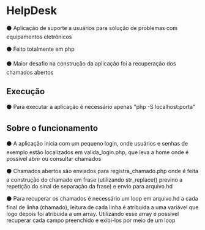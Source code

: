 # HelpDesk

:black_circle: Aplicação de suporte a usuários para solução de problemas com equipamentos eletrônicos

:black_circle: Feito totalmente em php

:black_circle: Maior desafio na construção da aplicação foi a recuperação dos chamados abertos

## Execução

:black_circle: Para executar a aplicação é necessário apenas "php -S localhost:porta"

## Sobre o funcionamento

:black_circle: A aplicação inicia com um pequeno login, onde usuários e senhas de exemplo estão localizados em valida_login.php, que leva a home onde é possível abrir ou consultar chamados

:black_circle: Chamados abertos são enviados para registra_chamado.php onde é feita a construção do chamado em frase (utilizando str_replace() previno a repetição do sinal de separação da frase) e envio para arquivo.hd

:black_circle: Para recuperar os chamados é necessário um loop em arquivo.hd a cada final de linha (chamado), leitura de cada linha é atribuída a uma variável que logo depois foi atribuída a um array. Utilizando esse array é possível recuperar cada campo preenchido e exibi-los por meio de um loop
